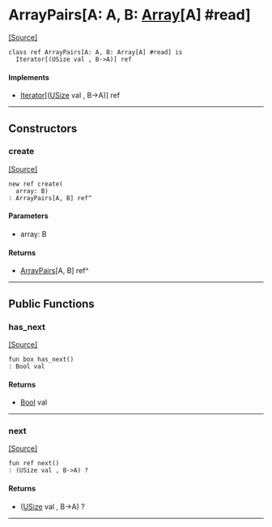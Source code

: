 # ArrayPairs\[A: A, B: [Array](builtin-Array.md)\[A\] #read\]
<span class="source-link">[[Source]](src/builtin/array.md#L899)</span>
```pony
class ref ArrayPairs[A: A, B: Array[A] #read] is
  Iterator[(USize val , B->A)] ref
```

#### Implements

* [Iterator](builtin-Iterator.md)\[([USize](builtin-USize.md) val , B->A)\] ref

---

## Constructors

### create
<span class="source-link">[[Source]](src/builtin/array.md#L903)</span>


```pony
new ref create(
  array: B)
: ArrayPairs[A, B] ref^
```
#### Parameters

*   array: B

#### Returns

* [ArrayPairs](builtin-ArrayPairs.md)\[A, B\] ref^

---

## Public Functions

### has_next
<span class="source-link">[[Source]](src/builtin/array.md#L907)</span>


```pony
fun box has_next()
: Bool val
```

#### Returns

* [Bool](builtin-Bool.md) val

---

### next
<span class="source-link">[[Source]](src/builtin/array.md#L910)</span>


```pony
fun ref next()
: (USize val , B->A) ?
```

#### Returns

* ([USize](builtin-USize.md) val , B->A) ?

---

